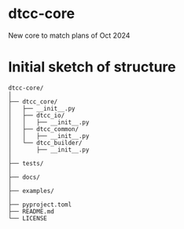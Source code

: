 # dtcc-core
New core to match plans of Oct 2024

# Initial sketch of structure
```
dtcc-core/
│
├── dtcc_core/
│   ├── __init__.py
│   ├── dtcc_io/
│   │   ├── __init__.py
│   ├── dtcc_common/
│   │   ├── __init__.py
│   └── dtcc_builder/
│       ├── __init__.py
│
├── tests/
│
├── docs/
│
├── examples/
│
├── pyproject.toml
├── README.md
└── LICENSE
```
